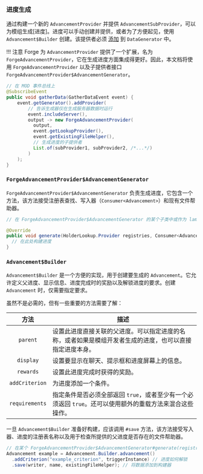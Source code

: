 ### 进度生成
通过构建一个新的 `AdvancementProvider` 并提供 `AdvancementSubProvider`，可以为模组生成[进度]。进度可以手动创建并提供，或者为了方便起见，使用 `Advancement$Builder` 创建。该提供者必须 [添加][datagen] 到 `DataGenerator` 中。

!!! 注意
    Forge 为 `AdvancementProvider` 提供了一个扩展，名为 `ForgeAdvancementProvider`，它在生成进度方面集成得更好。因此，本文档将使用 `ForgeAdvancementProvider` 以及子提供者接口 `ForgeAdvancementProvider$AdvancementGenerator`。

```java
// 在 MOD 事件总线上
@SubscribeEvent
public void gatherData(GatherDataEvent event) {
    event.getGenerator().addProvider(
        // 告诉生成器仅在生成服务器数据时运行
        event.includeServer(),
        output -> new ForgeAdvancementProvider(
          output,
          event.getLookupProvider(),
          event.getExistingFileHelper(),
          // 生成进度的子提供者
          List.of(subProvider1, subProvider2, /*...*/)
        )
    );
}
```

### `ForgeAdvancementProvider$AdvancementGenerator`
`ForgeAdvancementProvider$AdvancementGenerator` 负责生成进度，它包含一个方法，该方法接受注册表查找、写入器（`Consumer<Advancement>`）和现有文件帮助器。

```java
// 在 ForgeAdvancementProvider$AdvancementGenerator 的某个子类中或作为 lambda 引用

@Override
public void generate(HolderLookup.Provider registries, Consumer<Advancement> writer, ExistingFileHelper existingFileHelper) {
  // 在此处构建进度
}
```

### `Advancement$Builder`
`Advancement$Builder` 是一个方便的实现，用于创建要生成的 `Advancement`。它允许定义父进度、显示信息、进度完成时的奖励以及解锁进度的要求。创建 `Advancement` 时，仅需要指定要求。

虽然不是必需的，但有一些重要的方法需要了解：

| 方法 | 描述 |
| :---: | --- |
| `parent` | 设置此进度直接关联的父进度。可以指定进度的名称，或者如果是模组开发者生成的进度，也可以直接指定进度本身。 |
| `display` | 设置要显示在聊天、提示框和进度屏幕上的信息。 |
| `rewards` | 设置此进度完成时获得的奖励。 |
| `addCriterion` | 为进度添加一个条件。 |
| `requirements` | 指定条件是否必须全部返回 `true`，或者至少有一个必须返回 `true`。还可以使用额外的重载方法来混合这些操作。 |

一旦 `Advancement$Builder` 准备好构建，应该调用 `#save` 方法，该方法接受写入器、进度的注册表名称以及用于检查所提供的父进度是否存在的文件帮助器。

```java
// 在某个 ForgeAdvancementProvider$AdvancementGenerator#generate(registries, writer, existingFileHelper) 方法中
Advancement example = Advancement.Builder.advancement()
  .addCriterion("example_criterion", triggerInstance) // 进度如何解锁
  .save(writer, name, existingFileHelper); // 将数据添加到构建器
```

[advancements]: ../../resources/server/advancements.md
[datagen]: ../index.md#data-providers
[conditional]: ../../resources/server/conditional.md
